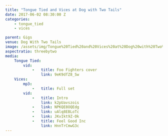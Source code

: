 ```yaml
---
title: "Tongue Tied and Vices at Dog with Two Tails"
date: 2017-06-02 08:30:00 Z
categories:
    - tongue_tied
    - vices

parent: Gigs
venue: Dog With Two Tails
image: /assets/img/Tongue%20Tied%20and%20Vices%20at%20Dog%20with%20Two%20Tails/cover.jpg
aspectratio: threebytwo
media:
    Tongue Tied:
        vid:
            -   title: Foo Fighters cover
                link: 9eK9dfZ8_Sw
    Vices:
        mp3:
            -   title: Full set
        vid:
            -   title: Intro
                link: k2pUavszois
            -   link: NPKQE8OQEdg
            -   link: uAlq8EBLoTc
            -   link: JKvIkt9Z-Ok
            -   title: Feel Good Inc
                link: HnnTrCmwG3c
---
```


